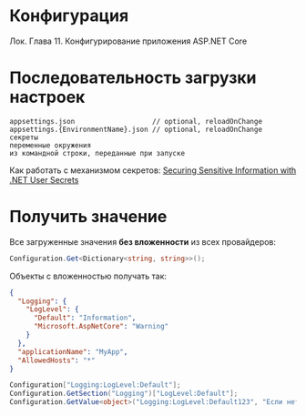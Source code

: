 # Конфигурация

Лок. Глава 11. Конфигурирование приложения ASP.NET Core

# Последовательность загрузки настроек

```
appsettings.json                   // optional, reloadOnChange
appsettings.{EnvironmentName}.json // optional, reloadOnChange
секреты
переменные окружения
из командной строки, переданные при запуске
```

Как работать с механизмом секретов: [Securing Sensitive Information with .NET User Secrets](https://blog.jetbrains.com/dotnet/2023/01/17/securing-sensitive-information-with-net-user-secrets/)

# Получить значение

Все загруженные значения **без вложенности** из всех провайдеров:

```csharp
Configuration.Get<Dictionary<string, string>>();
```

Объекты с вложенностью получать так:

```json
{
  "Logging": {
    "LogLevel": {
      "Default": "Information",
      "Microsoft.AspNetCore": "Warning"
    }
  },
  "applicationName": "MyApp",
  "AllowedHosts": "*"
}
```

```csharp
Configuration["Logging:LogLevel:Default"];
Configuration.GetSection("Logging")["LogLevel:Default"];
Configuration.GetValue<object>("Logging:LogLevel:Default123", "Если нет значения");
```
